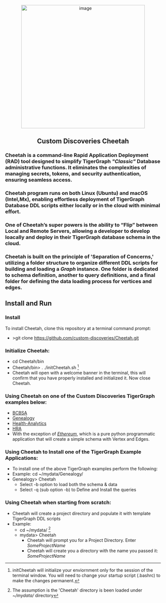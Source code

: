 <p align="center">
<img width="400" alt="image" src="https://github.com/user-attachments/assets/176b28d4-e720-48c9-aab9-d341976974eb">
</p>


<h2>
<p align="center">Custom Discoveries Cheetah</p>
</h2>

### Cheetah is a command-line Rapid Application Deployment (RAD) tool designed to simplify TigerGraph *"Classic"* Database administrative functions. It eliminates the complexities of managing secrets, tokens, and security authentication, ensuring seamless access. 

### Cheetah program runs on both Linux (Ubuntu) and macOS (Intel,Mx), enabling effortless deployment of TigerGraph Database DDL scripts either locally or in the cloud with minimal effort.

### One of Cheetah’s super powers is the ability to “Flip” between Local and Remote Servers, allowing a developer to develop loacally and deploy in their TigerGraph database schema in the cloud.

### Cheetah is built on the principle of 'Separation of Concerns,' utilizing a folder structure to organize different DDL scripts for building and loading a *Graph* instance. One folder is dedicated to schema definition, another to query definitions, and a final folder for defining the data loading process for vertices and edges.


## Install and Run
### Install
To install Cheetah, clone this repository at a terminal command prompt: 
- \>git clone https://github.com/custom-discoveries/Cheetah.git
### Initialize Cheetah:
-  cd Cheetah/bin
-  Cheetah/bin\> . ./initCheetah.sh [^1]
-  Cheetah will open with a welcome banner in the terminal, this will confirm that you have properly installed and initialized it. Now close Cheetah.

[^1]: initCheetah will initialize your enviornment only for the session of the terminal window. You will need to change your startup script (.bashrc) to make the changes permanent.
### Using Cheetah on one of the Custom Discoveries TigerGraph examples below:
  - [BCBSA](https://github.com/custom-discoveries/BCBSA)
  - [Genealogy](https://github.com/custom-discoveries/Genealogy)
  - [Health-Analytics](https://github.com/custom-discoveries/Health-Analytics)
  - [HRA](https://github.com/custom-discoveries/HRA)
  - With the exception of [*Ethereum*](https://github.com/custom-discoveries/Ethereum), which is a pure python programmatic application that will create a simple schema with Vertex and Edges.
### Using Cheetah to Install one of the TigerGraph Example Applications:
-  To install one of the above TigerGraph examples perform the following:
  - Example: cd ~/mydata/Genealogy/
  - Genealogy> Cheetah
      - Select -b option to load both the schema & data
      - Select -q (sub option -b) to Define and Install the queries
### Using Cheetah when starting from scratch:
- Cheetah will create a project directory and populate it with template TigerGraph DDL scripts
- Example:
    - cd ~/mydata/ [^2]
    - mydata> Cheetah
       - Cheetah will prompt you for a Project Directory. Enter *SomeProjectName*
       - Cheetah will create you a directory with the name you passed it: *SomeProjectName*
[^2]: The assumption is the 'Cheetah' directory is been loaded under *~/mydata/* directory
